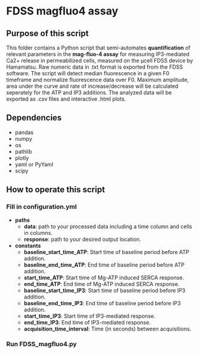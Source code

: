 # FDSS magfluo4 assay

## Purpose of this script
This folder contains a Python script that semi-automates **quantification** of relevant parameters in the **mag-fluo-4 assay** for measuring IP3-mediated Ca2+ release in permeabilized cells, measured on the µcell FDSS device by Hamamatsu. Raw numeric data in .txt format is exported from the FDSS software.
The script will detect median fluorescence in a given F0 timeframe and normalize fluorescence data over F0. Maximum amplitude, area under the curve and rate of increase/decrease will be calculated seperately for the ATP and IP3 additions. 
The analyzed data will be exported as .csv files and interactive .html plots.

## Dependencies 
* pandas
* numpy
* os
* pathlib
* plotly
* yaml or PyYaml
* scipy

## How to operate this script

### Fill in configuration.yml

* **paths**
	* **data**: path to your processed data including a time column and cells in columns.
	* **response**: path to your desired output location.
* **constants**
  * **baseline_start_time_ATP**: Start time of baseline period before ATP addition.
  * **baseline_end_time_ATP**: End time of baseline period before ATP addition.
  * **start_time_ATP**: Start time of Mg-ATP induced SERCA response.
  * **end_time_ATP**: End time of Mg-ATP induced SERCA response.
  * **baseline_start_time_IP3**: Start time of baseline period before IP3 addition.
  * **baseline_end_time_IP3**: End time of baseline period before IP3 addition.
  * **start_time_IP3**: Start time of IP3-mediated response.
  * **end_time_IP3**: End time of IP3-mediated response.
  * **acquisition_time_interval**: Time (in seconds) between acquisitions.

### Run FDSS_magfluo4.py
